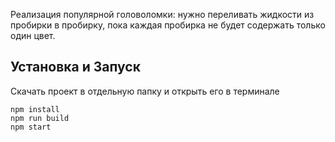 Реализация популярной головоломки: нужно переливать жидкости из пробирки в пробирку, пока каждая пробирка не будет содержать только один цвет.

## Установка и Запуск
Скачать проект в отдельную папку и открыть его в терминале
```Терминал:
npm install
npm run build
npm start
